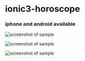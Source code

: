 # ionic3-horoscope

> 
###  iphone and android available

![screenshot of sample](https://image.ibb.co/jXRJp9/1.png)
>
![screenshot of sample](https://image.ibb.co/d9fNGp/2.png)
>
![screenshot of sample](https://image.ibb.co/ijqYNU/3.png)
